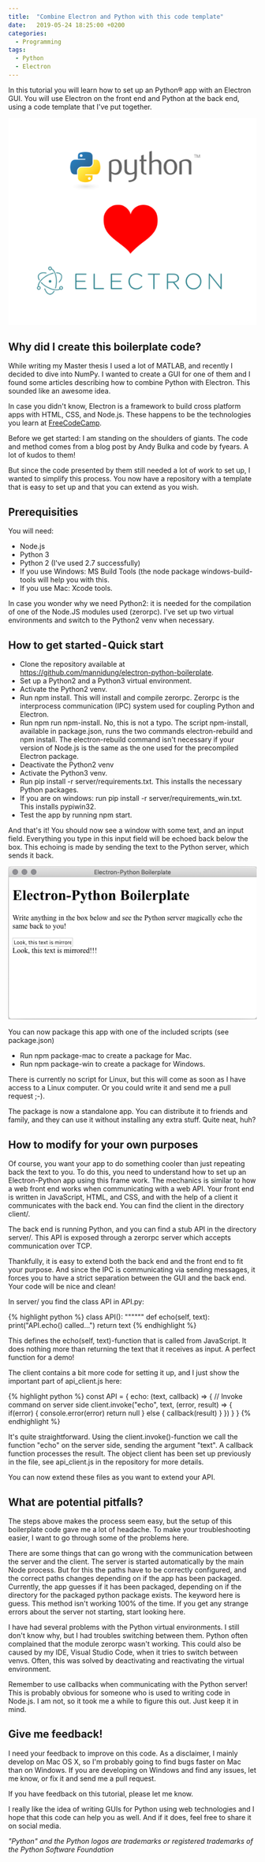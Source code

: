 ```yaml
---
title:  "Combine Electron and Python with this code template"
date:   2019-05-24 18:25:00 +0200
categories:
  - Programming
tags:
  - Python
  - Electron
---
```

In this tutorial you will learn how to set up an Python® app with an Electron GUI. You will use Electron on the front end and Python at the back end, using a code template that I've put together.

![Python <3 Electron](/assets/blogpost_images/2019-05-24_02.png)

## Why did I create this boilerplate code?
While writing my Master thesis I used a lot of MATLAB, and recently I decided to dive into NumPy. I wanted to create a GUI for one of them and I found some articles describing how to combine Python with Electron.  This sounded like an awesome idea.

In case you didn't know, Electron is a framework to build cross platform apps with HTML, CSS, and Node.js. These happens to be the technologies you learn at [FreeCodeCamp](https://www.freecodecamp.org/).

Before we get started: I am standing on the shoulders of giants. The code and method comes from a blog post by Andy Bulka and code by fyears. A lot of kudos to them!

But since the code presented by them still needed a lot of work to set up, I wanted to simplify this process. You now have a repository with a template that is easy to set up and that you can extend as you wish.

## Prerequisities

You will need:
* Node.js
* Python 3
* Python 2 (I've used 2.7 successfully)
* If you use Windows: MS Build Tools (the node package windows-build-tools will help you with this.
* If you use Mac: Xcode tools.

In case you wonder why we need Python2: it is needed for the compilation of one of the Node.JS modules used (zerorpc). I've set up two virtual environments and switch to the Python2 venv when necessary.

## How to get started - Quick start

* Clone the repository available at https://github.com/mannidung/electron-python-boilerplate.
* Set up a Python2 and a Python3 virtual environment.
* Activate the Python2 venv.
* Run npm install. This will install and compile zerorpc. Zerorpc is the interprocess communication (IPC) system used for coupling Python and Electron.
* Run npm run npm-install. No, this is not a typo. The script npm-install, available in package.json, runs the two commands electron-rebuild and npm install. The electron-rebuild command isn't necessary if your version of Node.js is the same as the one used for the precompiled Electron package.
* Deactivate the Python2 venv
* Activate the Python3 venv.
* Run pip install -r server/requirements.txt. This installs the necessary Python packages.
* If you are on windows: run pip install -r server/requirements_win.txt. This installs pypiwin32.
* Test the app by running npm start.

And that's it! You should now see a window with some text, and an input field. Everything you type in this input field will be echoed back below the box. This echoing is made by sending the text to the Python server, which sends it back.

![Isn't this the most beautiful app you've ever seen?](/assets/blogpost_images/2019-05-24_01.png)

You can now package this app with one of the included scripts (see package.json)

* Run npm package-mac to create a package for Mac.
* Run npm package-win to create a package for Windows.

There is currently no script for Linux, but this will come as soon as I have access to a Linux computer. Or you could write it and send me a pull request ;-).

The package is now a standalone app. You can distribute it to friends and family, and they can use it without installing any extra stuff. Quite neat, huh?

## How to modify for your own purposes

Of course, you want your app to do something cooler than just repeating back the text to you. To do this, you need to understand how to set up an Electron-Python app using this frame work.
The mechanics is similar to how a web front end works when communicating with a web API. Your front end is written in JavaScript, HTML, and CSS, and with the help of a client it communicates with the back end. You can find the client in the directory client/.

The back end is running Python, and you can find a stub API in the directory server/. This API is exposed through a zerorpc server which accepts communication over TCP.

Thankfully, it is easy to extend both the back end and the front end to fit your purpose. And since the IPC is communicating via sending messages, it forces you to have a strict separation between the GUI and the back end. Your code will be nice and clean!

In server/ you find the class API in API.py:

{% highlight python %}
class API():
    """"""
    def echo(self, text):
        print("API.echo() called...")
        return text
{% endhighlight %}

This defines the echo(self, text)-function that is called from JavaScript. It does nothing more than returning the text that it receives as input. A perfect function for a demo!

The client contains a bit more code for setting it up, and I just show the important part of api_client.js here:

{% highlight python %}
const API = {
    echo: (text, callback) => {
        // Invoke command on server side
        client.invoke("echo", text, (error, result) => {
            if(error) {
                console.error(error)
                return null
            } else {
                callback(result)
            }
        })
    }
}
{% endhighlight %}

It's quite straightforward. Using the client.invoke()-function we call the function "echo" on the server side, sending the argument "text". A callback function processes the result. The object client has been set up previously in the file, see api_client.js in the repository for more details.

You can now extend these files as you want to extend your API.

## What are potential pitfalls?

The steps above makes the process seem easy, but the setup of this boilerplate code gave me a lot of headache. To make your troubleshooting easier, I want to go through some of the problems here.

There are some things that can go wrong with the communication between the server and the client. The server is started automatically by the main Node process. But for this the paths have to be correctly configured, and the correct paths changes depending on if the app has been packaged. Currently, the app guesses if it has been packaged, depending on if the directory for the packaged python package exists. The keyword here is guess. This method isn't working 100% of the time. If you get any strange errors about the server not starting, start looking here.

I have had several problems with the Python virtual environments. I still don't know why, but I had troubles switching between them. Python often complained that the module zerorpc wasn't working. This could also be caused by my IDE, Visual Studio Code, when it tries to switch between venvs. Often, this was solved by deactivating and reactivating the virtual environment.

Remember to use callbacks when communicating with the Python server! This is probably obvious for someone who is used to writing code in Node.js. I am not, so it took me a while to figure this out. Just keep it in mind.

## Give me feedback!
I need your feedback to improve on this code. As a disclaimer, I mainly develop on Mac OS X, so I'm probably going to find bugs faster on Mac than on Windows. If you are developing on Windows and find any issues, let me know, or fix it and send me a pull request.

If you have feedback on this tutorial, please let me know.

I really like the idea of writing GUIs for Python using web technologies and I hope that this code can help you as well. And if it does, feel free to share it on social media.

_"Python" and the Python logos are trademarks or registered trademarks of the Python Software Foundation_
